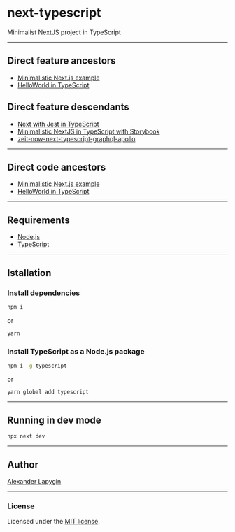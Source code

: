 # next-typescript
Minimalist NextJS project in TypeScript

---

## Direct feature ancestors

- [Minimalistic Next.js example](https://github.com/softspider/next.js)
- [HelloWorld in TypeScript](https://github.com/softspider/typescript)


## Direct feature descendants

- [Next with Jest in TypeScript](https://github.com/softspider/next-jest-typescript)
- [Minimalistic NextJS in TypeScript with Storybook](https://github.com/softspider/next-typescript-storybook)
- [zeit-now-next-typescript-graphql-apollo](https://github.com/softspider/zeit-now-next-typescript-graphql-apollo)

---

## Direct code ancestors

- [Minimalistic Next.js example](https://github.com/softspider/next.js)
- [HelloWorld in TypeScript](https://github.com/softspider/typescript)

---

## Requirements

* [Node.js](https://nodejs.org/en/download/package-manager/)
* [TypeScript](https://www.typescriptlang.org/)

---

## Istallation

### Install dependencies

```sh
npm i
```
or
```sh
yarn
```

### Install TypeScript as a Node.js package

```sh
npm i -g typescript
```

or

```sh
yarn global add typescript
```

---

## Running in dev mode

```sh
npx next dev
```

---

## Author

[Alexander Lapygin](https://github.com/AlexanderLapygin)

---

### License

Licensed under the [MIT license](./LICENSE).

